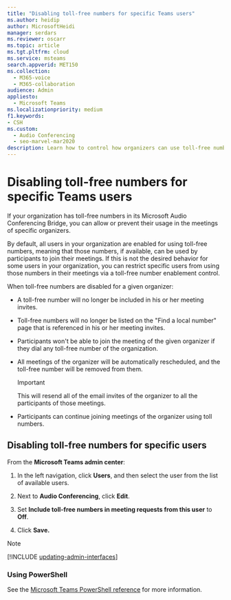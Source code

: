 ```yaml
---
title: "Disabling toll-free numbers for specific Teams users"
ms.author: heidip
author: MicrosoftHeidi
manager: serdars
ms.reviewer: oscarr
ms.topic: article
ms.tgt.pltfrm: cloud
ms.service: msteams
search.appverid: MET150
ms.collection: 
  - M365-voice
  - M365-collaboration
audience: Admin
appliesto: 
  - Microsoft Teams
ms.localizationpriority: medium
f1.keywords:
- CSH
ms.custom: 
  - Audio Conferencing
  - seo-marvel-mar2020
description: Learn how to control how organizers can use toll-free numbers for their Audio Conferencing Bridge meetings.
---
```


# Disabling toll-free numbers for specific Teams users

If your organization has toll-free numbers in its Microsoft Audio Conferencing Bridge, you can allow or prevent their usage in the meetings of specific organizers.  

By default, all users in your organization are enabled for using toll-free numbers, meaning that those numbers, if available, can be used by participants to join their meetings. If this is not the desired behavior for some users in your organization, you can restrict specific users from using those numbers in their meetings via a toll-free number enablement control.

When toll-free numbers are disabled for a given organizer:

- A toll-free number will no longer be included in his or her meeting invites.
- Toll-free numbers will no longer be listed on the "Find a local number" page that is referenced in his or her meeting invites.
- Participants won't be able to join the meeting of the given organizer if they dial any toll-free number of the organization.
- All meetings of the organizer will be automatically rescheduled, and the toll-free number will be removed from them.  

    > [!IMPORTANT]
    > This will resend all of the email invites of the organizer to all the participants of those meetings.

- Participants can continue joining meetings of the organizer using toll numbers.

## Disabling toll-free numbers for specific users

From the **Microsoft Teams admin center**:

1. In the left navigation, click **Users**, and then select the user from the list of available users.

2. Next to **Audio Conferencing**, click **Edit**.

3. Set **Include toll-free numbers in meeting requests from this user** to **Off**.

4. Click **Save.**

> [!Note]
> [!INCLUDE [updating-admin-interfaces](includes/updating-admin-interfaces.md)]

### Using PowerShell

See the [Microsoft Teams PowerShell reference](/powershell/module/teams/?view=teams-ps) for more information.
